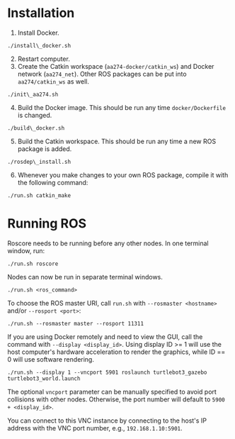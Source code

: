 # Installation

1. Install Docker.
```
./install\_docker.sh
```
2. Restart computer.
3. Create the Catkin workspace (`aa274-docker/catkin_ws`) and Docker network
   (`aa274_net`). Other ROS packages can be put into `aa274/catkin_ws` as well.
```
./init\_aa274.sh
```
4. Build the Docker image. This should be run any time `docker/Dockerfile` is changed.
```
./build\_docker.sh
```
5. Build the Catkin workspace. This should be run any time a new ROS package is added.
```
./rosdep\_install.sh
```
6. Whenever you make changes to your own ROS package, compile it with the
   following command:
```
./run.sh catkin_make
```

# Running ROS

Roscore needs to be running before any other nodes. In one terminal window, run:
```
./run.sh roscore
```

Nodes can now be run in separate terminal windows.
```
./run.sh <ros_command>
```

To choose the ROS master URI, call `run.sh` with `--rosmaster <hostname>` and/or
`--rosport <port>`:
```
./run.sh --rosmaster master --rosport 11311
```

If you are using Docker remotely and need to view the GUI, call the command with
`--display <display_id>`. Using display ID >= 1 will use the host computer's
hardware acceleration to render the graphics, while ID == 0 will use software
rendering.
```
./run.sh --display 1 --vncport 5901 roslaunch turtlebot3_gazebo turtlebot3_world.launch
```
The optional `vncport` parameter can be manually specified to avoid port
collisions with other nodes. Otherwise, the port number will default to
`5900 + <display_id>`.

You can connect to this VNC instance by connecting to the host's IP address with
the VNC port number, e.g., `192.168.1.10:5901`.
